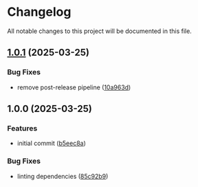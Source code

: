 # Changelog

All notable changes to this project will be documented in this file.

## [1.0.1](https://github.com/OBMS-Open-Business-Management-Software/composer-installer/compare/v1.0.0...v1.0.1) (2025-03-25)


### Bug Fixes

* remove post-release pipeline ([10a963d](https://github.com/OBMS-Open-Business-Management-Software/composer-installer/commit/10a963dd612212754bc0ed152cc7ffc71ec3bbb0))

## 1.0.0 (2025-03-25)


### Features

* initial commit ([b5eec8a](https://github.com/OBMS-Open-Business-Management-Software/composer-installer/commit/b5eec8aab50535b19b6f9c7713350ef96f162c0e))


### Bug Fixes

* linting dependencies ([85c92b9](https://github.com/OBMS-Open-Business-Management-Software/composer-installer/commit/85c92b9d169880ede2e9252ced53051050523bf5))

